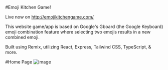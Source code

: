 #Emoji Kitchen Game!

Live now on http://emojikitchengame.com/

This website game/app is based on Google's Gboard (the Google Keyboard) emoji combination feature where selecting two emojis results in a new combined emoji.

Built using Remix, utilizing React, Express, Tailwind CSS, TypeScript, & more.

#Home Page
![image](https://github.com/user-attachments/assets/2c2e299a-035a-4ef8-82d8-c0a3b3f007b7)
